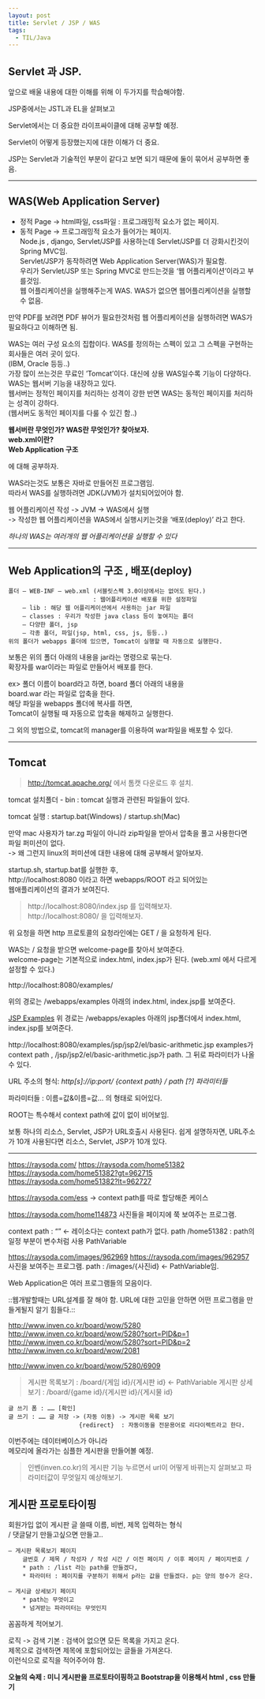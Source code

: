 ```yaml
---
layout: post
title: Servlet / JSP / WAS
tags:
  - TIL/Java
---
```

## Servlet 과 JSP.


앞으로 배울 내용에 대한 이해를 위해 이 두가지를 학습해야함.

JSP중에서는 JSTL과 EL을 살펴보고

Servlet에서는 더 중요한 라이프싸이클에 대해 공부할 예정.

Servlet이 어떻게 등장했는지에 대한 이해가 더 중요.

JSP는 Servlet과 기술적인 부분이 같다고 보면 되기 때문에 둘이 묶어서 공부하면 좋음.

---
## WAS(Web Application Server)

* 정적 Page -> html파일, css파일 : 프로그래밍적 요소가 없는 페이지.
* 동적 Page -> 프로그래밍적 요소가 들어가는 페이지.  
  Node.js , django, Servlet/JSP를 사용하는데 Servlet/JSP를 더 강화시킨것이 Spring MVC임.  
Servlet/JSP가 동작하려면 Web Application Server(WAS)가 필요함.  
우리가 Servlet/JSP 또는 Spring MVC로 만드는것을 ‘웹 어플리케이션’이라고 부를것임.  
웹 어플리케이션을 실행해주는게 WAS. WAS가 없으면 웹어플리케이션을 실행할 수 없음.

만약 PDF를  보려면 PDF 뷰어가 필요한것처럼 웹 어플리케이션을 실행하려면 WAS가 필요하다고 이해하면 됨.

WAS는 여러 구성 요소의 집합이다.
WAS를 정의하는 스펙이 있고 그 스펙을 구현하는 회사들은 여러 곳이 있다.  
(IBM, Oracle 등등..)  
가장 많이 쓰는것은 무료인 ’Tomcat’이다.   대신에 상용 WAS일수록 기능이 다양하다.  
WAS는 웹서버 기능을 내장하고 있다.  
웹서버는 정적인 페이지를 처리하는 성격이 강한 반면
WAS는 동적인 페이지를 처리하는 성격이 강하다.   
(웹서버도 동적인 페이지를 다룰 수 있긴 함..)

**웹서버란 무엇인가? WAS란 무엇인가? 찾아보자.**  
**web.xml이란?**  
**Web Application 구조**  

에 대해 공부하자.

WAS라는것도 보통은 자바로 만들어진 프로그램임.  
따라서 WAS를 실행하려면 JDK(JVM)가 설치되어있어야 함.

웹 어플리케이션 작성 -> JVM -> WAS에서 실행   
-> 작성한 웹 어플리케이션을 WAS에서 실행시키는것을 ‘배포(deploy)’ 라고 한다.

*하나의 WAS는 여러개의 웹 어플리케이션을 실행할 수 있다*

---

## Web Application의 구조 , 배포(deploy)
```
폴더 — WEB-INF — web.xml (서블릿스펙 3.0이상에서는 없어도 된다.) 
                        : 웹어플리케이션 배포를 위한 설정파일  
    — lib : 해당 웹 어플리케이션에서 사용하는 jar 파일  
    — classes : 우리가 작성한 java class 등이 놓여지는 폴더  
    — 다양한 폴더, jsp   
    — 각종 폴더, 파일(jsp, html, css, js, 등등..)  
위의 폴더가 webapps 폴더에 있으면, Tomcat이 실행할 때 자동으로 실행한다. 
```
보통은 위의 폴더 아래의 내용을 jar라는 명령으로 묶는다.  
확장자를 war이라는 파일로 만들어서 배포를 한다.

ex> 폴더 이름이 board라고 하면, board 폴더 아래의 내용을  
 board.war 라는 파일로 압축을 한다.   
 해당 파일을 webapps 폴더에 복사를 하면,   
 Tomcat이 실행될 때 자동으로 압축을 해제하고 실행한다.

그 외의 방법으로, tomcat의 manager를 이용하여 war파일을 배포할 수 있다.

---
## Tomcat

> http://tomcat.apache.org/ 에서 톰캣 다운로드 후 설치.

tomcat 설치폴더 - bin : tomcat 실행과 관련된 파일들이 있다.

tomcat 실행 : startup.bat(Windows) / startup.sh(Mac)

만약 mac 사용자가 tar.zg 파일이 아니라 zip파일을 받아서 압축을 풀고 사용한다면   
파일 퍼미션이 없다.  
-> 왜 그런지 linux의 퍼미션에 대한 내용에 대해 공부해서 알아보자.


startup.sh, startup.bat를 실행한 후,  
http://localhost:8080 이라고 하면 webapps/ROOT 라고 되어있는  
웹애플리케이션의 결과가 보여진다.

>http://localhost:8080/index.jsp 를 입력해보자.  
>http://localhost:8080/ 을 입력해보자.

위 요청을 하면
http 프로토콜의 요청라인에는 GET / 을 요청하게 된다.

WAS는 / 요청을 받으면 welcome-page를 찾아서 보여준다.  
welcome-page는 기본적으로 index.html, index.jsp가 된다.
(web.xml 에서 다르게 설정할 수 있다.)

http://localhost:8080/examples/

위의 경로는 /webapps/examples 아래의 index.html, index.jsp를 보여준다.

[JSP Examples](http://localhost:8080/examples/jsp/)
위 경로는 /webapps/exaples 아래의 jsp폴더에서 index.html, index.jsp를 보여준다.

http://localhost:8080/examples/jsp/jsp2/el/basic-arithmetic.jsp
examples가 context path ,
/jsp/jsp2/el/basic-arithmetic.jsp가 path.
그 뒤로 파라미터가 나올 수 있다.

URL 주소의 형식:
_http[s]://ip:port/ {context path} / path [?] 파라미터들_

파라미터들 : 이름=값&이름=값… 의 형태로 되어있다.

ROOT는 특수해서 context path에 값이 없이 비어보임.

보통 하나의 리소스, Servlet, JSP가 URL호출시 사용된다.
쉽게 설명하자면, URL주소가 10개 사용된다면 리소스, Servlet, JSP가 10개 있다.

---
https://raysoda.com/
https://raysoda.com/home51382
https://raysoda.com/home51382?gt=962715
https://raysoda.com/home51382?lt=962727

https://raysoda.com/ess
-> context path를 따로 할당해준 케이스

https://raysoda.com/home114873
사진들을 페이지에 쭉 보여주는 프로그램.

context path : “” <- 레이소다는 context path가 없다.
path /home51382 : path의 일정 부분이 변수처럼 사용 PathVariable

https://raysoda.com/images/962969
https://raysoda.com/images/962957
사진을 보여주는 프로그램.
path : /images/{사진id} <- PathVariable임.

Web Application은 여러 프로그램들의 모음이다.

::웹개발할때는 URL설계를 잘 해야 함. URL에 대한 고민을 안하면 어떤 프로그램을 만들게될지 알기 힘들다.::

http://www.inven.co.kr/board/wow/5280
http://www.inven.co.kr/board/wow/5280?sort=PID&p=1
http://www.inven.co.kr/board/wow/5280?sort=PID&p=2
http://www.inven.co.kr/board/wow/2081

http://www.inven.co.kr/board/wow/5280/6909

>게시판 목록보기 : /board/{게임 id}/{게시판 id} <- PathVariable
>게시판 상세보기 : /board/{game id}/{게시판 id}/{게시물 id}

```
글 쓰기 폼 : …… [확인]
글 쓰기 : …… 글 저장 -> (자동 이동) -> 게시판 목록 보기
					{redirect}  : 자동이동을 전문용어로 리다이렉트라고 한다.
```
이번주에는 데이터베이스가 아니라  
메모리에 올라가는 심플한 게시판을 만들어볼 예정.

>인벤(inven.co.kr)의 게시판 기능 누르면서 url이 어떻게 바뀌는지 살펴보고 파라미터값이 무엇일지 예상해보기.


## 게시판 프로토타이핑
회원가입 없이 게시판 글 쓸때 이름, 비번, 제목 입력하는 형식   
/ 댓글달기 만들고싶으면 만들고.. 

```
— 게시판 목록보기 페이지
	글번호 / 제목 / 작성자 / 작성 시간 / 이전 페이지 / 이후 페이지 / 페이지번호 / 
	* path : /list 라는 path를 만들겠다,
	* 파라미터 : 페이지를 구분하기 위해서 p라는 값을 만들겠다. p는 양의 정수가 온다.
```
```
— 게시글 상세보기 페이지
	* path는 무엇이고 
	* 넘겨받는 파라미터는 무엇인지 
```
꼼꼼하게 적어보기.

로직 -> 검색 기본 : 검색어 없으면 모든 목록을 가지고 온다.  
제목으로 검색하면 제목에 포함되어있는 글들을 가져온다.  
이런식으로 로직을 적어주어야 함.

**오늘의 숙제 : 미니 게시판을 프로토타이핑하고 Bootstrap을 이용해서 html , css 만들기**























